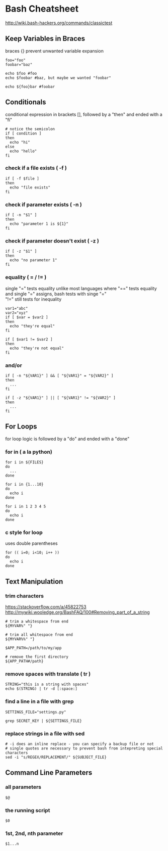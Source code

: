 # Bash Cheatsheet
http://wiki.bash-hackers.org/commands/classictest

## Keep Variables in Braces  
braces {} prevent unwanted variable expansion
```
foo="foo"
foobar="baz"

echo $foo #foo
echo $foobar #baz, but maybe we wanted "foobar"

echo ${foo}bar #foobar
```

## Conditionals  
conditional expression in brackets [], followed by a "then" and ended with a "fi"
```
# notice the semicolon
if [ condition ]
then
  echo "hi"
else
  echo "hello"
fi
```

### check if a file exists ( -f )
```
if [ -f $file ]
then
  echo "file exists"
fi
```

### check if parameter exists ( -n )
```
if [ -n "$1" ]
then
  echo "parameter 1 is ${1}"
fi
```

### check if parameter doesn't exist ( -z )
```
if [ -z "$1" ]
then
  echo "no parameter 1"
fi
```

### equality ( = / != )
single "=" tests equality unlike most languages where "==" tests equality and single "=" assigns, bash tests with singe "="  
"!=" still tests for inequality
```
var1="abc"
var2="xyz"
if [ $var = $var2 ]
then
  echo "they're equal"
fi

if [ $var1 != $var2 ]
then
  echo "they're not equal"
fi
```

### and/or
```
if [ -n "${VAR1}" ] && [ "${VAR1}" = "${VAR2}" ]
then
  ...
fi

if [ -z "${VAR1}" ] || [ "${VAR1}" != "${VAR2}" ]
then
  ...
fi
```

## For Loops
for loop logic is followed by a "do" and ended with a "done"
### for in ( a la python)
```
for i in ${FILES}
do
  ...
done

for i in {1...10}
do
  echo i
done

for i in 1 2 3 4 5
do
  echo i
done
```

### c style for loop
uses double parentheses
```
for (( i=0; i<10; i++ ))
do
  echo i
done
```


## Text Manipulation
### trim characters
https://stackoverflow.com/a/45822753
http://mywiki.wooledge.org/BashFAQ/100#Removing_part_of_a_string
```
# trim a whitespace from end
${MYVAR%" "}

# trim all whitespace from end
${MYVAR%%" "}

$APP_PATH=/path/to/my/app

# remove the first directory
${APP_PATH#/path}
```

### remove spaces with translate ( tr )
```
STRING="this is a string with spaces"
echo $(STRING) | tr -d [:space:]
```

### find a line in a file with grep
```
SETTINGS_FILE="settings.py"

grep SECRET_KEY | ${SETTINGS_FILE}
```

### replace strings in a file with sed
```
# -i does an inline replace - you can specify a backup file or not
# single quotes are necessary to prevent bash from intepreting special characters
sed -i "s/REGEX/REPLACEMENT/" ${SUBJECT_FILE}
```

## Command Line Parameters

### all parameters
```
$@
```

### the running script
```
$0
```

### 1st, 2nd, nth parameter
```
$1...n
```
